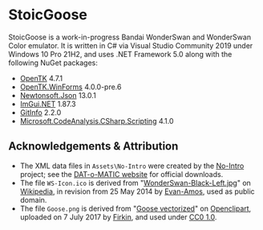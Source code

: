 # StoicGoose
StoicGoose is a work-in-progress Bandai WonderSwan and WonderSwan Color emulator. It is written in C# via Visual Studio Community 2019 under Windows 10 Pro 21H2, and uses .NET Framework 5.0 along with the following NuGet packages:

* [OpenTK](https://www.nuget.org/packages/OpenTK) 4.7.1
* [OpenTK.WinForms](https://www.nuget.org/packages/OpenTK.WinForms) 4.0.0-pre.6
* [Newtonsoft.Json](https://www.nuget.org/packages/Newtonsoft.Json) 13.0.1
* [ImGui.NET](https://www.nuget.org/packages/ImGui.NET) 1.87.3
* [GitInfo](https://www.nuget.org/packages/GitInfo) 2.2.0
* [Microsoft.CodeAnalysis.CSharp.Scripting](https://www.nuget.org/packages/Microsoft.CodeAnalysis.CSharp.Scripting) 4.1.0

## Acknowledgements & Attribution
* The XML data files in `Assets\No-Intro` were created by the [No-Intro](http://www.no-intro.org) project; see the [DAT-o-MATIC website](https://datomatic.no-intro.org) for official downloads.
* The file `WS-Icon.ico` is derived from "[WonderSwan-Black-Left.jpg](https://en.wikipedia.org/wiki/File:WonderSwan-Black-Left.jpg)" on [Wikipedia](https://en.wikipedia.org), in revision from 25 May 2014 by [Evan-Amos](https://commons.wikimedia.org/wiki/User:Evan-Amos), used as public domain.
* The file `Goose.png` is derived from "[Goose vectorized](https://openclipart.org/detail/282727/goose-vectorized)" on [Openclipart](https://openclipart.org/), uploaded on 7 July 2017 by [Firkin](https://openclipart.org/artist/Firkin), and used under [CC0 1.0](https://creativecommons.org/publicdomain/zero/1.0/).
